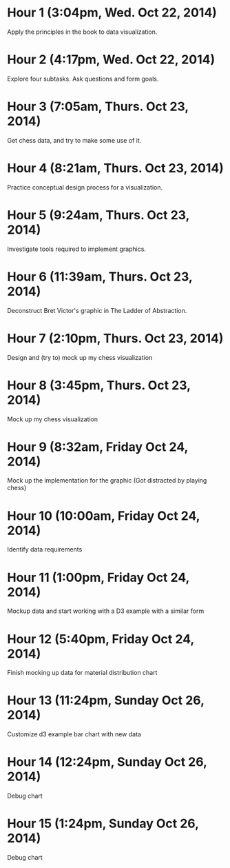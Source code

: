 # Hour 1 (3:04pm, Wed. Oct 22, 2014)
Apply the principles in the book to data visualization. 

# Hour 2 (4:17pm, Wed. Oct 22, 2014)
Explore four subtasks. Ask questions and form goals. 

# Hour 3 (7:05am, Thurs. Oct 23, 2014)
Get chess data, and try to make some use of it. 

# Hour 4 (8:21am, Thurs. Oct 23, 2014)
Practice conceptual design process for a visualization.

# Hour 5 (9:24am, Thurs. Oct 23, 2014)
Investigate tools required to implement graphics.

# Hour 6 (11:39am, Thurs. Oct 23, 2014)
Deconstruct Bret Victor's graphic in The Ladder of Abstraction.

# Hour 7 (2:10pm, Thurs. Oct 23, 2014)
Design and (try to) mock up my chess visualization

# Hour 8 (3:45pm, Thurs. Oct 23, 2014)
Mock up my chess visualization

# Hour 9 (8:32am, Friday Oct 24, 2014)
Mock up the implementation for the graphic (Got distracted by playing chess)

# Hour 10 (10:00am, Friday Oct 24, 2014)
Identify data requirements

# Hour 11 (1:00pm, Friday Oct 24, 2014)
Mockup data and start working with a D3 example with a similar form

# Hour 12 (5:40pm, Friday Oct 24, 2014)
Finish mocking up data for material distribution chart

# Hour 13 (11:24pm, Sunday Oct 26, 2014)
Customize d3 example bar chart with new data

# Hour 14 (12:24pm, Sunday Oct 26, 2014)
Debug chart

# Hour 15 (1:24pm, Sunday Oct 26, 2014)
Debug chart
